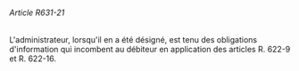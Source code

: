 ###### Article R631-21

L'administrateur, lorsqu'il en a été désigné, est tenu des obligations d'information qui incombent au débiteur en application des articles R. 622-9 et R. 622-16.

